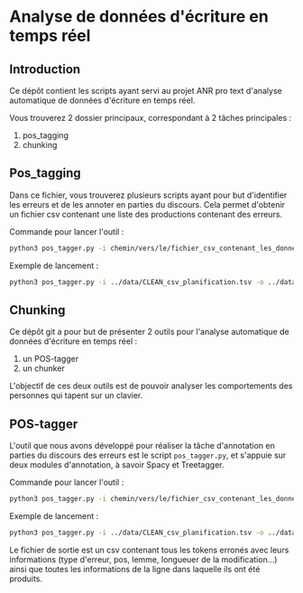 # Analyse de données d'écriture en temps réel

## Introduction

Ce dépôt contient les scripts ayant servi au projet ANR pro text d'analyse automatique de données d'écriture en temps réel.

Vous trouverez 2 dossier principaux, correspondant à 2 tâches principales :

1. pos_tagging
2. chunking

## Pos_tagging

Dans ce fichier, vous trouverez plusieurs scripts ayant pour but d'identifier les erreurs et de les annoter en parties du discours. Cela permet d'obtenir un fichier csv contenant une liste des productions contenant des erreurs.

Commande pour lancer l'outil :
```sh
python3 pos_tagger.py -i chemin/vers/le/fichier_csv_contenant_les_donnees -o chemin/vers/le/fichier_csv_de_resultats
```

Exemple de lancement :
```sh
python3 pos_tagger.py -i ../data/CLEAN_csv_planification.tsv -o ../data/annotation_erreurs_treetagger.csv
```


## Chunking






Ce dépôt git a pour but de présenter 2 outils pour l'analyse automatique de données d'écriture en temps réel :

1. un POS-tagger
2. un chunker

L'objectif de ces deux outils est de pouvoir analyser les comportements des personnes qui tapent sur un clavier.


## POS-tagger

L'outil que nous avons développé pour réaliser la tâche d'annotation en parties du discours des erreurs est le script `pos_tagger.py`, et s'appuie sur deux modules d'annotation, à savoir Spacy et Treetagger.

Commande pour lancer l'outil :
```sh
python3 pos_tagger.py -i chemin/vers/le/fichier_csv_contenant_les_donnees -o chemin/vers/le/fichier_csv_de_resultats
```

Exemple de lancement :
```sh
python3 pos_tagger.py -i ../data/CLEAN_csv_planification.tsv -o ../data/annotation_erreurs_treetagger.csv
```

Le fichier de sortie est un csv contenant tous les tokens erronés avec leurs informations (type d'erreur, pos, lemme, longueuer de la modification...) ainsi que toutes les informations de la ligne dans laquelle ils ont été produits.
